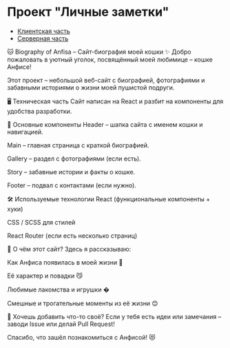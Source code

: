 # Проект "Личные заметки"

- [Клиентская часть](./client/README.md)
- [Серверная часть](./server/README.md)


🐱 Biography of Anfisa – Сайт-биография моей кошки
✨ Добро пожаловать в уютный уголок, посвящённый моей любимице – кошке Анфисе!

Этот проект – небольшой веб-сайт с биографией, фотографиями и забавными историями о жизни моей пушистой подруги.

🖥 Техническая часть
Сайт написан на React и разбит на компоненты для удобства разработки.

📂 Основные компоненты
Header – шапка сайта с именем кошки и навигацией.

Main – главная страница с краткой биографией.

Gallery – раздел с фотографиями (если есть).

Story – забавные истории и факты о кошке.

Footer – подвал с контактами (если нужно).

🛠 Используемые технологии
React (функциональные компоненты + хуки)

CSS / SCSS для стилей

React Router (если есть несколько страниц)

🐾 О чём этот сайт?
Здесь я рассказываю:

Как Анфиса появилась в моей жизни 🏡

Её характер и повадки 😼

Любимые лакомства и игрушки �

Смешные и трогательные моменты из её жизни 😊

🤝 Хочешь добавить что-то своё?
Если у тебя есть идеи или замечания – заводи Issue или делай Pull Request!

Спасибо, что зашёл познакомиться с Анфисой! 😻
